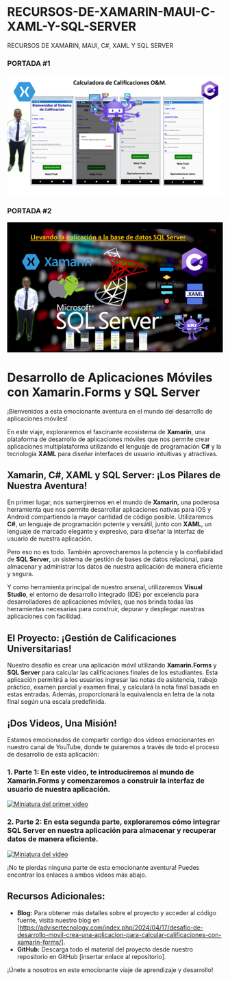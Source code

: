 # RECURSOS-DE-XAMARIN-MAUI-C-XAML-Y-SQL-SERVER
RECURSOS DE XAMARIN, MAUI, C#, XAML Y SQL SERVER

### PORTADA #1

![](CALIFICACION1.png)

### PORTADA #2

![](CALIFICACION2.png)

# Desarrollo de Aplicaciones Móviles con Xamarin.Forms y SQL Server

¡Bienvenidos a esta emocionante aventura en el mundo del desarrollo de aplicaciones móviles!

En este viaje, exploraremos el fascinante ecosistema de **Xamarin**, una plataforma de desarrollo de aplicaciones móviles que nos permite crear aplicaciones multiplataforma utilizando el lenguaje de programación **C#** y la tecnología **XAML** para diseñar interfaces de usuario intuitivas y atractivas.

## Xamarin, C#, XAML y SQL Server: ¡Los Pilares de Nuestra Aventura!

En primer lugar, nos sumergiremos en el mundo de **Xamarin**, una poderosa herramienta que nos permite desarrollar aplicaciones nativas para iOS y Android compartiendo la mayor cantidad de código posible. Utilizaremos **C#**, un lenguaje de programación potente y versátil, junto con **XAML**, un lenguaje de marcado elegante y expresivo, para diseñar la interfaz de usuario de nuestra aplicación.

Pero eso no es todo. También aprovecharemos la potencia y la confiabilidad de **SQL Server**, un sistema de gestión de bases de datos relacional, para almacenar y administrar los datos de nuestra aplicación de manera eficiente y segura.

Y como herramienta principal de nuestro arsenal, utilizaremos **Visual Studio**, el entorno de desarrollo integrado (IDE) por excelencia para desarrolladores de aplicaciones móviles, que nos brinda todas las herramientas necesarias para construir, depurar y desplegar nuestras aplicaciones con facilidad.

## El Proyecto: ¡Gestión de Calificaciones Universitarias!

Nuestro desafío es crear una aplicación móvil utilizando **Xamarin.Forms** y **SQL Server** para calcular las calificaciones finales de los estudiantes. Esta aplicación permitirá a los usuarios ingresar las notas de asistencia, trabajo práctico, examen parcial y examen final, y calculará la nota final basada en estas entradas. Además, proporcionará la equivalencia en letra de la nota final según una escala predefinida.

## ¡Dos Videos, Una Misión!

Estamos emocionados de compartir contigo dos videos emocionantes en nuestro canal de YouTube, donde te guiaremos a través de todo el proceso de desarrollo de esta aplicación:

### 1. **Parte 1:** En este video, te introduciremos al mundo de Xamarin.Forms y comenzaremos a construir la interfaz de usuario de nuestra aplicación.

[![Miniatura del primer video](https://img.youtube.com/vi/yRtd37Am_24/maxresdefault.jpg)](https://www.youtube.com/watch?v=yRtd37Am_24)


### 2. **Parte 2:** En esta segunda parte, exploraremos cómo integrar SQL Server en nuestra aplicación para almacenar y recuperar datos de manera eficiente.

[![Miniatura del video](https://img.youtube.com/vi/uUC7ncDlagA/maxresdefault.jpg)](https://www.youtube.com/watch?v=uUC7ncDlagA)



¡No te pierdas ninguna parte de esta emocionante aventura! Puedes encontrar los enlaces a ambos videos más abajo.

## Recursos Adicionales:

- **Blog:** Para obtener más detalles sobre el proyecto y acceder al código fuente, visita nuestro blog en [https://advisertecnology.com/index.php/2024/04/17/desafio-de-desarrollo-movil-crea-una-aplicacion-para-calcular-calificaciones-con-xamarin-forms/].
- **GitHub:** Descarga todo el material del proyecto desde nuestro repositorio en GitHub [insertar enlace al repositorio].



¡Únete a nosotros en este emocionante viaje de aprendizaje y desarrollo!

